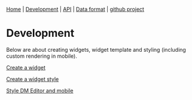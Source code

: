 [Home](/) | [Development](/development) | [API](/api) | [Data format](/data-format) | [github project](https://github.com/dmeditor/dmeditor)

# Development

Below are about creating widgets, widget template and styling (including custom rendering in mobile).

[Create a widget](/create-widget)

[Create a widget style](/create-a-style)

[Style DM Editor and mobile](/styling)

